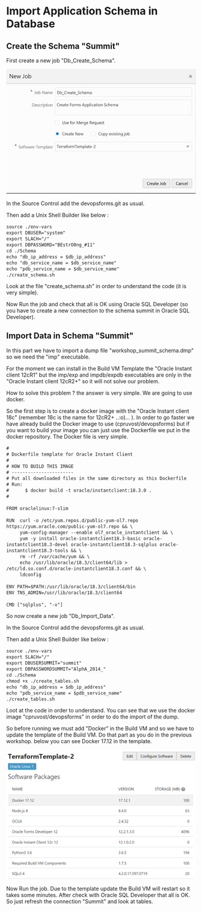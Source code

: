 # Import Application Schema in Database

## Create the Schema "Summit"

First create a new job "Db_Create_Schema".

![Create_Schema](./images/Db_Create_Schema_Job.png)

In the Source Control add the devopsforms.git as usual.

Then add a Unix Shell Builder like below :

```shell
source ./env-vars
export DBUSER="system"
export SLACH="/"
export DBPASSWORD="BEstrO0ng_#11"
cd ./Schema
echo "db_ip_address = $db_ip_address" 
echo "db_service_name = $db_service_name" 
echo "pdb_service_name = $db_service_name" 
./create_schema.sh
```

Look at the file "create_schema.sh" in order to understand the code (it is very simple).

Now Run the job and check that all is OK using Oracle SQL Developer (so you have to create a new connection to the schema summit in Oracle SQL Developer).

## Import Data in Schema "Summit"

In this part we have to import a dump file "workshop_summit_schema.dmp" so we need the "imp" executable.

For the moment we can install in the Build VM Template the "Oracle Instant client 12cR1" but the imp/exp and impdb/expdb executables are only in the "Oracle Instant client 12cR2+" so it will not solve our problem.

How to solve this problem ? the answer is very simple. We are going to use docker.

So the first step is to create a docker image with the "Oracle Instant client 18c" (remember 18c is the name for 12cR2+ ..:o)... ). In order to go faster we have already build the Docker image to use (cpruvost/devopsforms) but if you want to build your image you can just use the Dockerfile we put in the docker repository. The Docker file is very simple.

```shell
#
# Dockerfile template for Oracle Instant Client
#
# HOW TO BUILD THIS IMAGE
# -----------------------
# Put all downloaded files in the same directory as this Dockerfile
# Run: 
#      $ docker build -t oracle/instantclient:18.3.0 . 
#

FROM oraclelinux:7-slim

RUN  curl -o /etc/yum.repos.d/public-yum-ol7.repo https://yum.oracle.com/public-yum-ol7.repo && \
     yum-config-manager --enable ol7_oracle_instantclient && \
     yum -y install oracle-instantclient18.3-basic oracle-instantclient18.3-devel oracle-instantclient18.3-sqlplus oracle-instantclient18.3-tools && \
     rm -rf /var/cache/yum && \
     echo /usr/lib/oracle/18.3/client64/lib > /etc/ld.so.conf.d/oracle-instantclient18.3.conf && \
     ldconfig

ENV PATH=$PATH:/usr/lib/oracle/18.3/client64/bin
ENV TNS_ADMIN=/usr/lib/oracle/18.3/client64

CMD ["sqlplus", "-v"]

```

So now create a new job "Db_Import_Data".

In the Source Control add the devopsforms.git as usual.

Then add a Unix Shell Builder like below :

```shell
source ./env-vars
export SLACH="/"
export DBUSERSUMMIT="summit"
export DBPASSWORDSUMMIT="AlphA_2014_"
cd ./Schema
chmod +x ./create_tables.sh
echo "db_ip_address = $db_ip_address" 
echo "pdb_service_name = $pdb_service_name" 
./create_tables.sh
```

Loot at the code in order to understand. You can see that we use the docker image "cpruvost/devopsforms" in order to do the import of the dump.

So before running we must add "Docker" in the Build VM and so we have to update the template of the Build VM. Do that part as you do in the previous workshop. below you can see Docker 17.12 in the template.

![Template_Docker](./images/Template_with_Docker.png)



Now Run the job. Due to the template update the Build VM will restart so it takes some minutes. After  check with Oracle SQL Developer that all is OK. So just refresh the connection "Summit" and look at tables.